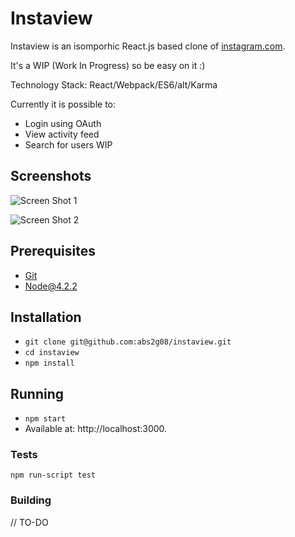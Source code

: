 # Instaview

Instaview is an isomporhic React.js based clone of [instagram.com](https://instagram.com). 

It's a WIP (Work In Progress) so be easy on it :)

Technology Stack: React/Webpack/ES6/alt/Karma

Currently it is possible to:

* Login using OAuth
* View activity feed
* Search for users WIP

## Screenshots

![Screen Shot 1](http://i.imgur.com/AHw9GuG.png)

![Screen Shot 2](http://i.imgur.com/2sF9FQq.png)

## Prerequisites

* [Git](http://git-scm.com/)
* [Node@4.2.2](http://nodejs.org/)

## Installation

* `git clone git@github.com:abs2g08/instaview.git`
* `cd instaview`
* `npm install`

## Running

* `npm start`
* Available at: http://localhost:3000.

### Tests

`npm run-script test`

### Building

// TO-DO

